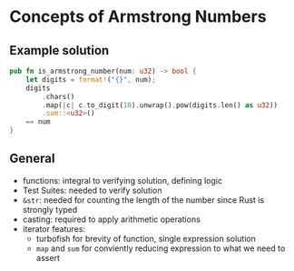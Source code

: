 # Concepts of Armstrong Numbers

## Example solution
```rust
pub fn is_armstrong_number(num: u32) -> bool {
    let digits = format!("{}", num);
    digits
        .chars()
        .map(|c| c.to_digit(10).unwrap().pow(digits.len() as u32))
        .sum::<u32>()
    == num
}
```

## General

- functions: integral to verifying solution, defining logic
- Test Suites: needed to verify solution
- `&str`: needed for counting the length of the number since Rust is strongly typed
- casting: required to apply arithmetic operations
- iterator features:
    - turbofish for brevity of function, single expression solution
    - `map` and `sum` for conviently reducing expression to what we need to assert
